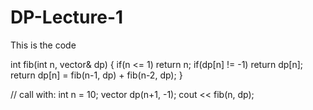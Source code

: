 # DP-Lecture-1
This is the code

int fib(int n, vector<int>& dp) {
    if(n <= 1) return n;
    if(dp[n] != -1) return dp[n];
    return dp[n] = fib(n-1, dp) + fib(n-2, dp);
}

// call with:
int n = 10;
vector<int> dp(n+1, -1);
cout << fib(n, dp);

